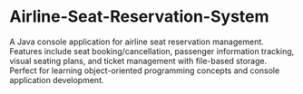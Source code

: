 # Airline-Seat-Reservation-System
A Java console application for airline seat reservation management. Features include seat booking/cancellation, passenger information tracking, visual seating plans, and ticket management with file-based storage. Perfect for learning object-oriented programming concepts and console application development.
